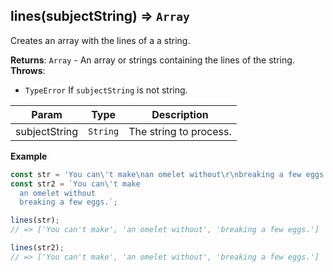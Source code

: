 <a name="lines"></a>

## lines(subjectString) ⇒ <code>Array</code>
Creates an array with the lines of a a string.

**Returns**: <code>Array</code> - An array or strings containing the lines of the string.  
**Throws**:

- <code>TypeError</code> If `subjectString` is not string.


| Param | Type | Description |
| --- | --- | --- |
| subjectString | <code>String</code> | The string to process. |

**Example**  
```js
const str = 'You can\'t make\nan omelet without\r\nbreaking a few eggs.';
const str2 = `You can\'t make
  an omelet without
  breaking a few eggs.`;

lines(str);
// => ['You can't make', 'an omelet without', 'breaking a few eggs.']

lines(str2);
// => ['You can't make', 'an omelet without', 'breaking a few eggs.']
```
